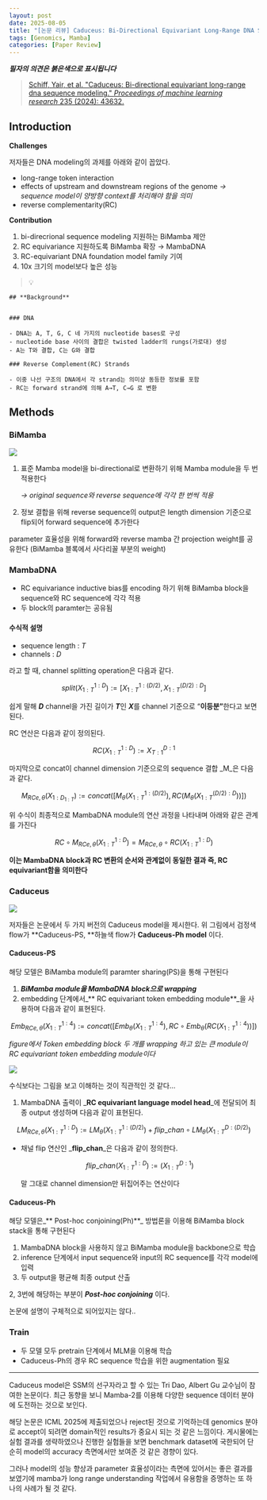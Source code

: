 ```yaml
---
layout: post
date: 2025-08-05
title: "[논문 리뷰] Caduceus: Bi-Directional Equivariant Long-Range DNA Sequence Modeling"
tags: [Genomics, Mamba]
categories: [Paper Review]
---
```


<span class="notion-red">_**필자의 의견은 붉은색으로 표시됩니다**_</span>


> [Schiff, Yair, et al. "Caduceus: Bi-directional equivariant long-range dna sequence modeling." ](https://pmc.ncbi.nlm.nih.gov/articles/PMC12189541/)[_Proceedings of machine learning research_](https://pmc.ncbi.nlm.nih.gov/articles/PMC12189541/)[ 235 (2024): 43632.](https://pmc.ncbi.nlm.nih.gov/articles/PMC12189541/)



## Introduction


**Challenges**


저자들은 DNA modeling의 과제를 아래와 같이 꼽았다.

- long-range token interaction
- effects of upstream and downstream regions of the genome 
_→ sequence model이 양방향 context를 처리해야 함을 의미_
- reverse complementarity(RC)

**Contribution**

1. bi-direcrional sequence modeling 지원하는 BiMamba 제안
1. RC equivariance 지원하도록 BiMamba 확장 → MambaDNA
1. RC-equivariant DNA foundation model family 기여
1. 10x 크기의 model보다 높은 성능

> 💡 


	## **Background**


	### DNA

	- DNA는 A, T, G, C 네 가지의 nucleotide bases로 구성
	- nucleotide base 사이의 결합은 twisted ladder의 rungs(가로대) 생성
	- A는 T와 결합, C는 G와 결합

	### Reverse Complement(RC) Strands

	- 이중 나선 구조의 DNA에서 각 strand는 의미상 동등한 정보를 포함
	- RC는 forward strand에 의해 A→T, C→G 로 변환


## Methods



### BiMamba


![](https://prod-files-secure.s3.us-west-2.amazonaws.com/542b861c-36a8-4051-84e5-8804b6728dba/2c247d59-7815-4980-99f0-8f0d21f445a7/image.png?X-Amz-Algorithm=AWS4-HMAC-SHA256&X-Amz-Content-Sha256=UNSIGNED-PAYLOAD&X-Amz-Credential=ASIAZI2LB466QFOCBGIL%2F20250810%2Fus-west-2%2Fs3%2Faws4_request&X-Amz-Date=20250810T004845Z&X-Amz-Expires=3600&X-Amz-Security-Token=IQoJb3JpZ2luX2VjEI%2F%2F%2F%2F%2F%2F%2F%2F%2F%2F%2FwEaCXVzLXdlc3QtMiJHMEUCIHDJyiMUG7YT2GGeTE8VHbASE1VJr%2FYvCs9tmd0P2TfUAiEA36oUnNUkc9YaGsD6WV1O16eyuYE9jBzg1p3%2BXI4kBcgqiAQIyP%2F%2F%2F%2F%2F%2F%2F%2F%2F%2FARAAGgw2Mzc0MjMxODM4MDUiDAXtXTRQA5IcEwFGiSrcA5Y5Ne6E8ElaEUKZ%2Bj4WROzqc1S11P3ZWyN2M9BNNLoKHb88v7QZ21HlIEQsKq%2Fn8bu%2FZHrWEQyYNqMlwNgBZhtmlG5fFWPdmKyKFgqq5sXn9HlrfWcX1FQmf74%2FecPUqC3EqKPQLh2X4V5bg7BkDyUWU8HLdb2lD9JxM%2BwmyupHrdKie48dxSlK4%2BnTm%2FCHvtKCL39Dbh0n0sIkZlpWlA0FEHOZu%2BR%2BL4njLiaYV6TarS9FIO9NH39Yw0NDnW1LOmysShDmtOLJDiSJyN4hBz91wZLQ%2FGBsTx%2BO3pUJ%2BtYEIq%2BN2M00e1BAM59sGwQsXjmzHWWYt9jfl03bp4c0deQYZ88I2NxPvKe4vikGzEzeU3M4odLwHxcxFjC6291KCoZzK3csjViS8pVGwOd4dh62MdodN1z7zTNuXZBfMigZrPRfKPS4v2Y9Q3dlV9JPuhV3xgLdKQFUX0%2Bj7srWlP74VS4vQzdDOYwCcM9QZ6eZE0W4r9r2Sc0MsDUuB0HbzN%2Fm1xlOdHPit%2BKCQX9FjqC4VO%2Bm3i5DF2bTRccuc7jr9NuyG7eBjNBv1PaEL9Pg3lPkJ0vWcJ7fIn0oL4I1N9%2BGtxkbg6KsO%2FoO7B4erLsOI0%2FoQReQLhoWPv3CMNmY38QGOqUBFEHklNu1%2F%2F%2BBHTFNhXgicRTtFi6ygGBCJMWGCcQPHuTz3aS2DwSVdF1LdEcGFkqvQzf8yLa%2Buip%2FwUtIQhXueyT%2FpB2BZXdujAiK1zGfzdhyii%2BECfkdzWG6l6u4L1Ko5sZk89HbZV7EZiXHwjPuC4DB%2BvhaHB%2BxOToyoTyxrxWnQAgL7Zpgv6Sodzde%2F9vy13yJEWyJ4rZhPiFQFa2pzmPhYkBv&X-Amz-Signature=1f1a6bd7a30870ca5b38366dbac521fc883d64f82bb1969d57b48328eb537701&X-Amz-SignedHeaders=host&x-amz-checksum-mode=ENABLED&x-id=GetObject)

1. 표준 Mamba model을 bi-directional로 변환하기 위해 Mamba module을 두 번 적용한다

	_→ original sequence와 reverse sequence에 각각 한 번씩 적용_

1. 정보 결합을 위해 reverse sequence의 output은 length dimension 기준으로 flip되어 forward sequence에 추가한다

parameter 효율성을 위해 forward와 reverse mamba 간 projection weight를 공유한다 (BiMamba 블록에서 사다리꼴 부분의 weight)



### MambaDNA

- RC equivariance inductive bias를 encoding 하기 위해 BiMamba block을 sequence와 RC sequence에 각각 적용
- 두 block의 paramter는 공유됨


#### 수식적 설명

- sequence length : _T_
- channels : _D_

라고 할 때,  channel splitting operation은 다음과 같다.


$$
split(X^{1:D}_{1:T}):=[X^{1:(D/2)}_{1:T},X^{(D/2):D}_{1:T}]
$$


<span class="notion-red">쉽게 말해 </span><span class="notion-red">_**D**_</span><span class="notion-red"> channel을 가진 길이가 </span><span class="notion-red">_**T**_</span><span class="notion-red">인 </span><span class="notion-red">_**X**_</span><span class="notion-red">를 channel 기준으로 “</span><span class="notion-red">**이등분”**</span><span class="notion-red">한다고 보면 된다.</span>


RC 연산은 다음과 같이 정의된다.


$$
RC(X^{1:D}_{1:T}):=X^{D:1}_{T:1}
$$


마지막으로 concat이 channel dimension 기준으로의 sequence 결합 _M_은 다음과 같다.


$$
M_{RCe,\theta}(X_{1:D_{1:T}}):=concat([M_{\theta}(X^{1:(D/2)}_{1:T}),RC(M_{\theta}(X^{(D/2):D}_{1:T}))])
$$


위 수식이 최종적으로 MambaDNA module의 연산 과정을 나타내며 아래와 같은 관계를 가진다


$$
RC\circ M_{RCe,\theta}(X^{1:D}_{1:T}) = M_{RCe,\theta} \circ RC(X^{1:D}_{1:T})
$$


**이는 MambaDNA block과 RC 변환의 순서와 관계없이 동일한 결과 즉, RC equivariant함을 의미한다**



### Caduceus


![](https://prod-files-secure.s3.us-west-2.amazonaws.com/542b861c-36a8-4051-84e5-8804b6728dba/f94a60d7-8145-473b-aef9-7c68d3ec604a/image.png?X-Amz-Algorithm=AWS4-HMAC-SHA256&X-Amz-Content-Sha256=UNSIGNED-PAYLOAD&X-Amz-Credential=ASIAZI2LB466QFOCBGIL%2F20250810%2Fus-west-2%2Fs3%2Faws4_request&X-Amz-Date=20250810T004845Z&X-Amz-Expires=3600&X-Amz-Security-Token=IQoJb3JpZ2luX2VjEI%2F%2F%2F%2F%2F%2F%2F%2F%2F%2F%2FwEaCXVzLXdlc3QtMiJHMEUCIHDJyiMUG7YT2GGeTE8VHbASE1VJr%2FYvCs9tmd0P2TfUAiEA36oUnNUkc9YaGsD6WV1O16eyuYE9jBzg1p3%2BXI4kBcgqiAQIyP%2F%2F%2F%2F%2F%2F%2F%2F%2F%2FARAAGgw2Mzc0MjMxODM4MDUiDAXtXTRQA5IcEwFGiSrcA5Y5Ne6E8ElaEUKZ%2Bj4WROzqc1S11P3ZWyN2M9BNNLoKHb88v7QZ21HlIEQsKq%2Fn8bu%2FZHrWEQyYNqMlwNgBZhtmlG5fFWPdmKyKFgqq5sXn9HlrfWcX1FQmf74%2FecPUqC3EqKPQLh2X4V5bg7BkDyUWU8HLdb2lD9JxM%2BwmyupHrdKie48dxSlK4%2BnTm%2FCHvtKCL39Dbh0n0sIkZlpWlA0FEHOZu%2BR%2BL4njLiaYV6TarS9FIO9NH39Yw0NDnW1LOmysShDmtOLJDiSJyN4hBz91wZLQ%2FGBsTx%2BO3pUJ%2BtYEIq%2BN2M00e1BAM59sGwQsXjmzHWWYt9jfl03bp4c0deQYZ88I2NxPvKe4vikGzEzeU3M4odLwHxcxFjC6291KCoZzK3csjViS8pVGwOd4dh62MdodN1z7zTNuXZBfMigZrPRfKPS4v2Y9Q3dlV9JPuhV3xgLdKQFUX0%2Bj7srWlP74VS4vQzdDOYwCcM9QZ6eZE0W4r9r2Sc0MsDUuB0HbzN%2Fm1xlOdHPit%2BKCQX9FjqC4VO%2Bm3i5DF2bTRccuc7jr9NuyG7eBjNBv1PaEL9Pg3lPkJ0vWcJ7fIn0oL4I1N9%2BGtxkbg6KsO%2FoO7B4erLsOI0%2FoQReQLhoWPv3CMNmY38QGOqUBFEHklNu1%2F%2F%2BBHTFNhXgicRTtFi6ygGBCJMWGCcQPHuTz3aS2DwSVdF1LdEcGFkqvQzf8yLa%2Buip%2FwUtIQhXueyT%2FpB2BZXdujAiK1zGfzdhyii%2BECfkdzWG6l6u4L1Ko5sZk89HbZV7EZiXHwjPuC4DB%2BvhaHB%2BxOToyoTyxrxWnQAgL7Zpgv6Sodzde%2F9vy13yJEWyJ4rZhPiFQFa2pzmPhYkBv&X-Amz-Signature=2d0c042eae5140ddfa31ed47511155628e05950409b521c60465360676787fca&X-Amz-SignedHeaders=host&x-amz-checksum-mode=ENABLED&x-id=GetObject)


저자들은 논문에서 두 가지 버전의 Caduceus model을 제시한다. 위 그림에서 검정색 flow가 **Caduceus-PS, **하늘색 flow가 **Caduceus-Ph model** 이다.



#### Caduceus-PS


해당 모델은 BiMamba module의 paramter sharing(PS)을 통해 구현된다

1. _**BiMamba module을 MambaDNA block으로 wrapping**_
1. embedding 단계에서_** RC equivariant token embedding module**_을 사용하며 다음과 같이 표현된다.

$$
Emb_{RCe,\theta}(X^{1:4}_{1:T}):=concat([Emb_{\theta}(X^{1:4}_{1:T}),RC \circ Emb_{\theta}(RC(X^{1:4}_{1:T}))])
$$


_figure에서 Token embedding block 두 개를 wrapping 하고 있는 큰 module이 RC equivariant token embedding module이다_


![](https://prod-files-secure.s3.us-west-2.amazonaws.com/542b861c-36a8-4051-84e5-8804b6728dba/b175e4da-71eb-4e91-8c23-a06dabe673c9/image.png?X-Amz-Algorithm=AWS4-HMAC-SHA256&X-Amz-Content-Sha256=UNSIGNED-PAYLOAD&X-Amz-Credential=ASIAZI2LB466QFOCBGIL%2F20250810%2Fus-west-2%2Fs3%2Faws4_request&X-Amz-Date=20250810T004845Z&X-Amz-Expires=3600&X-Amz-Security-Token=IQoJb3JpZ2luX2VjEI%2F%2F%2F%2F%2F%2F%2F%2F%2F%2F%2FwEaCXVzLXdlc3QtMiJHMEUCIHDJyiMUG7YT2GGeTE8VHbASE1VJr%2FYvCs9tmd0P2TfUAiEA36oUnNUkc9YaGsD6WV1O16eyuYE9jBzg1p3%2BXI4kBcgqiAQIyP%2F%2F%2F%2F%2F%2F%2F%2F%2F%2FARAAGgw2Mzc0MjMxODM4MDUiDAXtXTRQA5IcEwFGiSrcA5Y5Ne6E8ElaEUKZ%2Bj4WROzqc1S11P3ZWyN2M9BNNLoKHb88v7QZ21HlIEQsKq%2Fn8bu%2FZHrWEQyYNqMlwNgBZhtmlG5fFWPdmKyKFgqq5sXn9HlrfWcX1FQmf74%2FecPUqC3EqKPQLh2X4V5bg7BkDyUWU8HLdb2lD9JxM%2BwmyupHrdKie48dxSlK4%2BnTm%2FCHvtKCL39Dbh0n0sIkZlpWlA0FEHOZu%2BR%2BL4njLiaYV6TarS9FIO9NH39Yw0NDnW1LOmysShDmtOLJDiSJyN4hBz91wZLQ%2FGBsTx%2BO3pUJ%2BtYEIq%2BN2M00e1BAM59sGwQsXjmzHWWYt9jfl03bp4c0deQYZ88I2NxPvKe4vikGzEzeU3M4odLwHxcxFjC6291KCoZzK3csjViS8pVGwOd4dh62MdodN1z7zTNuXZBfMigZrPRfKPS4v2Y9Q3dlV9JPuhV3xgLdKQFUX0%2Bj7srWlP74VS4vQzdDOYwCcM9QZ6eZE0W4r9r2Sc0MsDUuB0HbzN%2Fm1xlOdHPit%2BKCQX9FjqC4VO%2Bm3i5DF2bTRccuc7jr9NuyG7eBjNBv1PaEL9Pg3lPkJ0vWcJ7fIn0oL4I1N9%2BGtxkbg6KsO%2FoO7B4erLsOI0%2FoQReQLhoWPv3CMNmY38QGOqUBFEHklNu1%2F%2F%2BBHTFNhXgicRTtFi6ygGBCJMWGCcQPHuTz3aS2DwSVdF1LdEcGFkqvQzf8yLa%2Buip%2FwUtIQhXueyT%2FpB2BZXdujAiK1zGfzdhyii%2BECfkdzWG6l6u4L1Ko5sZk89HbZV7EZiXHwjPuC4DB%2BvhaHB%2BxOToyoTyxrxWnQAgL7Zpgv6Sodzde%2F9vy13yJEWyJ4rZhPiFQFa2pzmPhYkBv&X-Amz-Signature=58c0e15bc037402f4ae7f1c889d1357ee23c12f392744a320db5ae9c4fb2a002&X-Amz-SignedHeaders=host&x-amz-checksum-mode=ENABLED&x-id=GetObject)


<span class="notion-red">수식보다는 그림을 보고 이해하는 것이 직관적인 것 같다…</span>

1. MambaDNA 출력이 _**RC equivariant language model head**_에 전달되어 최종 output 생성하며 다음과 같이 표현된다.

$$
LM_{RCe,\theta}(X^{1:D}_{1:T}):= LM_{\theta}(X^{1:(D/2)}_{1:T})+flip\_chan\circ LM_{\theta}(X^{D:(D/2)}_{1:T})
$$

- 채널 flip 연산인 _**flip\_chan**_은 다음과 같이 정의한다.

	$$
	flip\_chan(X^{1:D}_{1:T}):=(X^{D:1}_{1:T})
	$$


	말 그대로 channel dimension만 뒤집어주는 연산이다



#### Caduceus-Ph


해당 모델은_** Post-hoc conjoining(Ph)**_ 방법론을 이용해 BiMamba block stack을 통해 구현된다

1. MambaDNA block을 사용하지 않고 BiMamba module을 backbone으로 학습
1. inference 단계에서 input sequence와 input의 RC sequence를 각각 model에 입력
1. 두 output을 평균해 최종 output 산출

2, 3번에 해당하는 부분이 _**Post-hoc conjoining**_ 이다.


<span class="notion-red">논문에 설명이 구체적으로 되어있지는 않다..</span>



### Train

- 두 모델 모두 pretrain 단계에서 MLM을 이용해 학습
- Caduceus-Ph의 경우 RC sequence 학습을 위한 augmentation 필요

---


<span class="notion-red">Caduceus model은 SSM의 선구자라고 할 수 있는 Tri Dao, Albert Gu 교수님이 참여한 논문이다. 최근 동향을 보니 Mamba-2를 이용해 다양한 sequence 데이터 분야에 도전하는 것으로 보인다.</span>


<span class="notion-red">해당 논문은 ICML 2025에 제출되었으나 reject된 것으로 기억하는데 genomics 분야로 accept이 되려면 domain적인 results가 중요시 되는 것 같은 느낌이다. 게시물에는 실험 결과를 생략하였으나 진행한 실험들을 보면 benchmark dataset에 국한되어 단순히 model의 accuracy 측면에서만 보여준 것 같은 경향이 있다.</span>


<span class="notion-red">그러나 model의 성능 향상과 parameter 효율성이라는 측면에 있어서는 좋은 결과를 보였기에 mamba가 long range understanding 작업에서 유용함을 증명하는 또 하나의 사례가 될 것 같다.</span>

